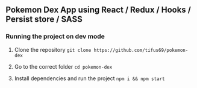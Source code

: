 ## Pokemon Dex App using React / Redux / Hooks / Persist store / SASS

### Running the project on dev mode

1. Clone the repository
   `git clone https://github.com/tifus69/pokemon-dex`

2. Go to the correct folder
   `cd pokemon-dex`

3. Install dependencies and run the project
   `npm i && npm start`
